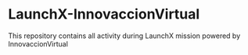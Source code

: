 # LaunchX-InnovaccionVirtual
This repository contains all activity during LaunchX mission powered by InnovaccionVirtual
